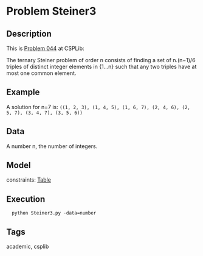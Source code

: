 # Problem Steiner3
## Description
This is [Problem 044](https://www.csplib.org/Problems/prob044/) at CSPLib:

The ternary Steiner problem of order n consists of finding a set of n.(n−1)/6 triples of distinct integer
elements in {1...n} such that any two triples have at most one common element.

## Example
  A solution for n=7 is:
 ```((1, 2, 3), (1, 4, 5), (1, 6, 7), (2, 4, 6), (2, 5, 7), (3, 4, 7), (3, 5, 6))```

## Data
  A number n, the number of integers.

## Model
  constraints: [Table](http://pycsp.org/documentation/constraints/Table)

## Execution
```
  python Steiner3.py -data=number
```

## Tags
  academic, csplib
